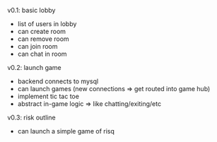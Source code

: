 v0.1: basic lobby
 - list of users in lobby
 - can create room
 - can remove room
 - can join room
 - can chat in room

v0.2: launch game
 - backend connects to mysql
 - can launch games (new connections => get routed into game hub)
 - implement tic tac toe
 - abstract in-game logic => like chatting/exiting/etc

v0.3: risk outline
 - can launch a simple game of risq